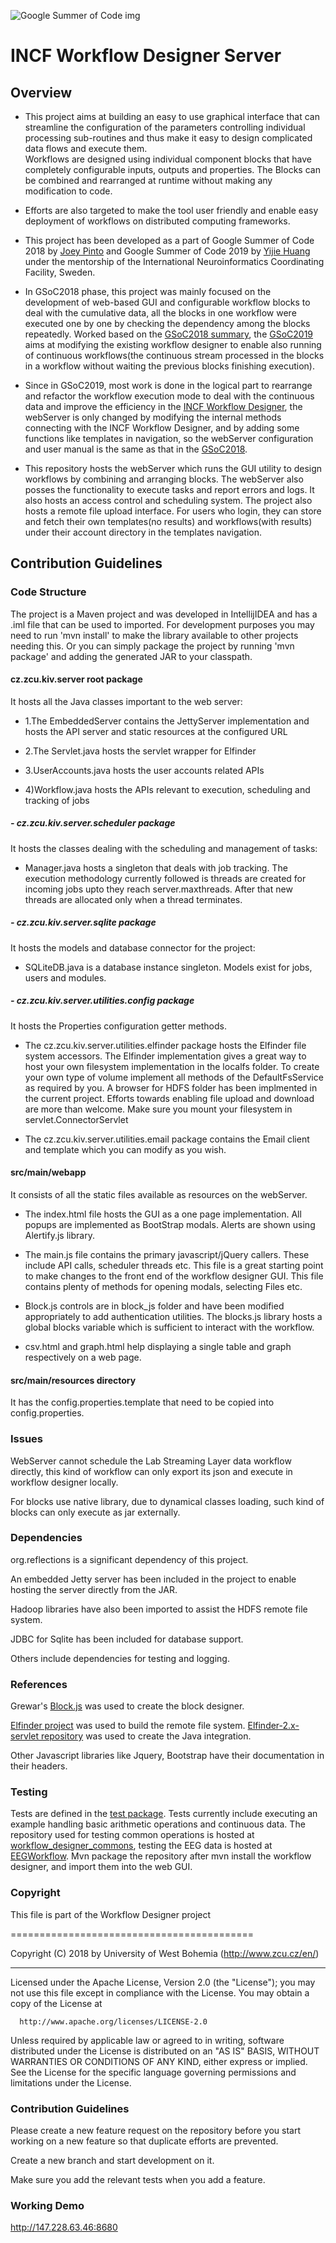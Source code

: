 ![Google Summer of Code img](https://4.bp.blogspot.com/-AY7eIsmbH0Y/WLRdpe78DJI/AAAAAAAABDU/lsb2XqcmyUsLqYo6yzo9HYMY4vLn3q_OgCLcB/s1600/vertical%2BGSoC%2Blogo.jpg)
 
 # INCF Workflow Designer Server

## Overview
- This project aims at building an easy to use graphical interface that can streamline the configuration of the parameters
controlling individual processing sub-routines and thus make it easy to design complicated data flows and execute them.  
Workflows are designed using individual component blocks that have completely configurable inputs, outputs and 
properties. The Blocks can be combined and rearranged at runtime without making any modification to code. 

- Efforts are also targeted to make the tool user friendly and enable easy deployment of workflows on distributed 
computing frameworks.

 - This project has been developed as a part of Google Summer of Code 2018 by [Joey Pinto](https://github.com/pintojoey) 
 and Google Summer of Code 2019 by [Yijie Huang](https://github.com/yijie0727) under the mentorship of the International 
 Neuroinformatics Coordinating Facility, Sweden.

 - In GSoC2018 phase, this project was mainly focused on the development of web-based GUI and configurable workflow 
 blocks to deal with the cumulative data, all the blocks in one workflow were executed one by one by checking the dependency 
 among the blocks repeatedly. Worked based on the [GSoC2018 summary](http://www.zedacross.com/gsoc2018/), the 
 [GSoC2019](https://gist.github.com/yijie0727/b2b9d2964d2b81fd682398db330c161f) aims at modifying the existing workflow 
 designer to enable also running of continuous workflows(the continuous stream processed in the blocks in a workflow 
 without waiting the previous blocks finishing execution). 
 
 - Since in GSoC2019, most work is done in the logical part to rearrange and refactor the workflow execution mode to 
 deal with the continuous data and improve the efficiency in the [INCF Workflow Designer](https://github.com/NEUROINFORMATICS-GROUP-FAV-KIV-ZCU/workflow_designer),
 the webServer is only changed by modifying the internal methods connecting with the INCF Workflow Designer, and by 
 adding some functions like templates in navigation, so the webServer configuration and user manual is the same as that in the 
 [GSoC2018](http://www.zedacross.com/gsoc2018/workflow-designer-server-user-manual).

- This repository hosts the webServer which runs the GUI utility to design workflows by combining and arranging blocks.
The webServer also posses the functionality to execute tasks and report errors and logs. 
It also hosts an access control and scheduling system. The project also hosts a remote file upload interface.
For users who login, they can store and fetch their own templates(no results) and workflows(with results) under 
their account directory in the templates navigation.


## Contribution Guidelines

### Code Structure

The project is a Maven project and was developed in IntellijIDEA and has a .iml file that can be used to imported. For 
development purposes you may need to run 'mvn install' to make the library available to other projects needing this. Or
you can simply package the project by running 'mvn package' and adding the generated JAR to your classpath.

#### cz.zcu.kiv.server root package 
It hosts all the Java classes important to the web server:

- 1.The EmbeddedServer contains the JettyServer implementation and hosts the API server and static resources at the 
configured URL

- 2.The Servlet.java hosts the servlet wrapper for Elfinder

- 3.UserAccounts.java hosts the user accounts related APIs

- 4)Workflow.java hosts the APIs relevant to execution, scheduling and tracking of jobs

##### - cz.zcu.kiv.server.scheduler package 
It hosts the classes dealing with the scheduling and management of tasks: 

- Manager.java hosts a singleton that deals with job tracking. The execution methodology currently followed is threads are
created for incoming jobs upto they reach server.maxthreads. After that new threads are allocated only when a thread 
terminates.

##### - cz.zcu.kiv.server.sqlite package 
It hosts the models and database connector for the project:

- SQLiteDB.java is a database instance singleton. Models exist for jobs, users and modules.

##### - cz.zcu.kiv.server.utilities.config package 
It hosts the Properties configuration getter methods.

- The cz.zcu.kiv.server.utilities.elfinder package hosts the Elfinder file system accessors. The Elfinder implementation 
gives a great way to host your own filesystem implementation in the localfs folder. To create your own type of volume
implement all methods of the DefaultFsService as required by you. A browser for HDFS folder has been implmented in 
the current project. Efforts towards enabling file upload and download are more than welcome.
Make sure you mount your filesystem in servlet.ConnectorServlet

- The cz.zcu.kiv.server.utilities.email package contains the Email client and template which you can modify as you wish. 

#### src/main/webapp 
It consists of all the static files available as resources on the webServer.

- The index.html file hosts the GUI as a one page implementation. All popups are implemented as BootStrap modals.
Alerts are shown using Alertify.js library.

- The main.js file contains the primary javascript/jQuery callers. These include API calls, scheduler threads etc. This 
file is a great starting point to make changes to the front end of the workflow designer GUI. This file contains plenty
of methods for opening modals, selecting Files etc.

- Block.js controls are in block_js folder and have been modified appropriately to add authentication utilities. The
blocks.js library hosts a global blocks variable which is sufficient to interact with the workflow.

- csv.html and graph.html help displaying a single table and graph respectively on a web page.

#### src/main/resources directory 
It has the config.properties.template that need to be copied into config.properties.


### Issues
WebServer cannot schedule the Lab Streaming Layer data workflow directly, this kind of workflow can only export its json
and execute in workflow designer locally.

For blocks use native library, due to dynamical classes loading, such kind of blocks can only execute as jar externally.

### Dependencies

org.reflections is a significant dependency of this project. 

An embedded Jetty server has been included in the project to enable hosting the server directly from the JAR.

Hadoop libraries have also been imported to assist the HDFS remote file system.

JDBC for Sqlite has been included for database support.

Others include dependencies for testing and logging.

### References

Grewar's [Block.js](https://github.com/Gregwar/blocks.js) was used to create the block designer.

[Elfinder project](http://elfinder.org/) was used to build the remote file system.
[Elfinder-2.x-servlet repository](https://github.com/bluejoe2008/elfinder-2.x-servlet) was used to create the Java integration.

Other Javascript libraries like Jquery, Bootstrap have their documentation in their headers. 

### Testing

Tests are defined in the [test package](https://github.com/NEUROINFORMATICS-GROUP-FAV-KIV-ZCU/workflow_designer_samples). 
Tests currently include executing an example handling basic arithmetic operations and continuous data.
The repository used for testing common operations is hosted at [workflow_designer_commons](https://github.com/NEUROINFORMATICS-GROUP-FAV-KIV-ZCU/workflow_designer_samples/tree/master/workflow_designer_commons),
testing the EEG data is hosted at [EEGWorkflow](https://github.com/NEUROINFORMATICS-GROUP-FAV-KIV-ZCU/workflow_designer_samples/tree/master/EEGWorkflow).
Mvn package the repository after mvn install the workflow designer, and import them into the web GUI.

### Copyright

 
  This file is part of the Workflow Designer project

  ==========================================
 
  Copyright (C) 2018 by University of West Bohemia (http://www.zcu.cz/en/)
 
 ***********************************************************************************************************************
 
  Licensed under the Apache License, Version 2.0 (the "License"); you may not use this file except in compliance with
  the License. You may obtain a copy of the License at
 
      http://www.apache.org/licenses/LICENSE-2.0
 
  Unless required by applicable law or agreed to in writing, software distributed under the License is distributed on
  an "AS IS" BASIS, WITHOUT WARRANTIES OR CONDITIONS OF ANY KIND, either express or implied. See the License for the
  specific language governing permissions and limitations under the License.
 
### Contribution Guidelines

Please create a new feature request on the repository before you start working on a new feature so that duplicate efforts
are prevented.

Create a new branch and start development on it.

Make sure you add the relevant tests when you add a feature. 

### Working Demo
http://147.228.63.46:8680
